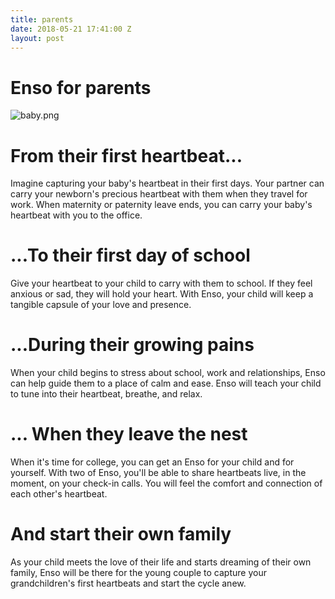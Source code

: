 ```yaml
---
title: parents
date: 2018-05-21 17:41:00 Z
layout: post
---
```


# Enso for parents

![baby.png](/uploads/baby.png)
# From their first heartbeat...

Imagine capturing your baby's heartbeat in their first days. Your partner can carry your newborn's precious heartbeat with them when they travel for work. When maternity or paternity leave ends, you can carry your baby's heartbeat with you to the office. 

# ...To their first day of school

Give your heartbeat to your child to carry with them to school. If they feel anxious or sad, they will hold your heart. With Enso, your child will keep a tangible capsule of your love and presence.

# ...During their growing pains

When your child begins to stress about school, work and relationships, Enso can help guide them to a place of calm and ease. Enso will teach your child to tune into their heartbeat, breathe, and relax.

# ... When they leave the nest

When it's time for college, you can get an Enso for your child and for yourself. With two of Enso, you'll be able to share heartbeats live, in the moment, on your check-in calls. You will feel the comfort and connection of each other's heartbeat. 

# And start their own family

As your child meets the love of their life and starts dreaming of their own family, Enso will be there for the young couple to capture your grandchildren's first heartbeats and start the cycle anew.